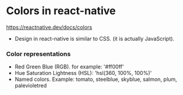 # Colors in react-native

https://reactnative.dev/docs/colors

- Design in react-native is similar to CSS. (it is actually JavaScript).

### Color representations

- Red Green Blue (RGB). for example: '#ff00ff'
- Hue Saturation Lightness (HSL): 'hsl(360, 100%, 100%)'
- Named colors. Example: tomato, steelblue, skyblue, salmon, plum, palevioletred


